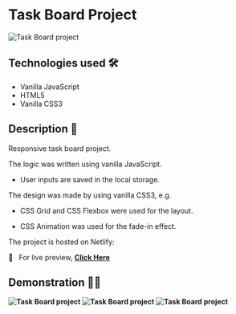 # Task Board Project

<img src="https://i.imgur.com/4oIPBU3.png" alt="Task Board project">

## Technologies used 🛠️
* Vanilla JavaScript
* HTML5
* Vanilla CSS3

## Description 📝
Responsive task board project.

The logic was written using vanilla JavaScript.

- User inputs are saved in the local storage.

The design was made by using vanilla CSS3, e.g.

- CSS Grid and CSS Flexbox were used for the layout.

- CSS Animation was used for the fade-in effect.

The project is hosted on Netlify:

🔗 &nbsp; For live preview, <strong><a href="https://taskboardproject.netlify.app/">Click Here</a></string>

## Demonstration 🤹‍♂️
<img src="https://s2.gifyu.com/images/ezgif-7-6bbd7ff9cebe.gif" alt="Task Board project">

<img src="https://s2.gifyu.com/images/ezgif-7-d0242fc71bc5.gif" alt="Task Board project">

<img src="https://i.imgur.com/WzRfyk8.gif" alt="Task Board project">
